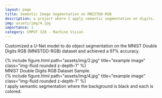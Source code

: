 ```yaml
---
layout: page
title: Semantic Image Segmentation on MNISTDD-RGB
description: a project where I apply semantic segmentation on digits.
img: assets/img/4.jpg
importance: 1
category: CMPUT 328 - Machine Vision
---
```

Customized a U-Net model to do object segmentation on the MNIST Double Digits RGB (MNISTDD-RGB) dataset and achieved a 97% accuracy.

<div class="row justify-content-sm-center">
    <div class="col-sm-8 mt-3 mt-md-0">
        {% include figure.html path="assets/img/2.jpg" title="example image" class="img-fluid rounded z-depth-1" %}
    </div>
</div>
<div class="caption">
    MNIST Double Digits RGB Dataset Sample.
</div>
<div class="row justify-content-md-center">
    <div class="col-sm-8 mt-3 mt-md-0">
        {% include figure.html path="assets/img/4.jpg" title="example image" class="img-fluid rounded z-depth-1" %}
    </div>
</div>
<div class="caption">
    I apply semantic segmentation where the background is black and each is colored.
</div>

